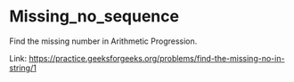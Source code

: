# Missing_no_sequence
Find the missing number in Arithmetic Progression.

Link: https://practice.geeksforgeeks.org/problems/find-the-missing-no-in-string/1
